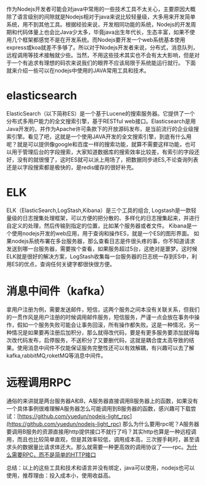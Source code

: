 作为Nodejs开发者可能会对java中常用的一些技术工具不太关心，主要原因大概除了语言级别的间隙就是Nodejs相对于java来说比较轻量级，大多用来开发简单系统，用不到其他工具。根据经验来说，开发相同功能的系统，Nodejs的开发周期和代码体量上也会比Java少太多，毕竟java出生年代长，生态丰富，如果不使用几个框架都感觉不是在开发系统。而Nodejs要开发一个web系统基本使用express或koa就差不多够了。所以对于Nodejs开发者来说，分布式，消息队列，远程调用等技术接触就少些。当然，不用这些技术其实也不会有太大影响，但是对于一个有追求有理想的码农来说我们的眼界不应该局限于系统能运行就行。
下面就来介绍一些可以在nodejs中使用的JAVA常用工具和技术。

# elasticsearch
ElasticSearch（以下简称ES）是一个基于Lucene的搜索服务器。它提供了一个分布式多用户能力的全文搜索引擎，基于RESTful web接口。Elasticsearch是用Java开发的，并作为Apache许可条款下的开放源码发布，是当前流行的企业级搜索引擎。看见了吧，这就是一个使用JAVA开发的全文搜索引擎，到底有什么用呢？就是可以提供像google和百度一样的搜索功能，就算不需要这样功能，也可以用于管理后台的字段搜索，大家知道数据库的搜索效率比较差，有索引的字段还好，没有的就很慢了，这时ES就可以派上用场了，把数据同步进ES,不论查询列表还是以字段搜索都是极快的，是redis缓存的很好补充。

# ELK
ELK（ElasticSearch,LogStash,Kibana）是三个工具的组合,
Logstash是一款轻量级的日志搜集处理框架，可以方便的把分散的、多样化的日志搜集起来，并进行自定义的处理，然后传输到指定的位置，比如某个服务器或者文件。
Kibana是一个使用nodejs开发的web应用，用于查询和操作ES，就是一个ES的图形界面。
如果nodejs系统布署在多台服务器，那么查看日志是件很头疼的事，你不知道请求发送到哪一台服务器，需要挨个查看，如果服务超过5台，这绝对是噩梦。这时候ELK就是很好的解决方案，LogStash收集每一台服务器的日志统一存到ES中，利用ES的优点，查询任何关键字都很快很方便。

# 消息中间件（kafka）
拿用户注册为例，需要发送邮件，短信，这两个服务之间本没有关联关系，但我们的一贯作风是用户注册的时候调用邮件服务，短信服务，严谨一点会放在事务中操作，假如一个服务失败可能会让事务回滚，所有操作都失败。这是一种情况，另一种情况是如果要再注册后加积分，那么就得改代码，要是有更多服务要添加就得每次改代码发布，启停服务，不送积分了又要删代码，这就是耦合度太高导致的结果。使用消息中间件不仅能保证服务完整性还可以有效解耦，有兴趣可以去了解kafka,rabbitMQ,roketMQ等消息中间件。

# 远程调用RPC
通俗的来讲就是两台服务器A和B，A服务器直接调用B服务器上的函数，如果没有一个具体事例很难理解A服务器怎么可能调用到B服务器的函数，感兴趣可下载尝试：[https://github.com/yuedun/nodejs-light_rpc](https://github.com/yuedun/nodejs-light_rpc)
那么为什么要用rpc呢？A服务器要调用B服务的资源直接用http提供接口不就行了吗？其实http也算是一种远程调用，而且也比较简单直观，但是其效率较低，调用成本高，三次握手耗时，甚至请求头的数据量比请求体还大。那么就需要一种更高效的调用协议了——rpc。[为什么需要RPC，而不是简单的HTTP接口](
http://yuedun.wang/blogdetail/5a375f52e9a4cf008860c09b)

总结：以上的这些工具和技术和语言并没有绑定，java可以使用，nodejs也可以使用，推荐理由：投入成本小，使用收益高。